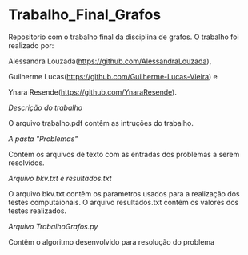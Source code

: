 # Trabalho_Final_Grafos
Repositorio com o trabalho final da disciplina de grafos.
O trabalho foi realizado por:

Alessandra Louzada(https://github.com/AlessandraLouzada),

Guilherme Lucas(https://github.com/Guilherme-Lucas-Vieira) e 

Ynara Resende(https://github.com/YnaraResende).


*Descrição do trabalho*

O arquivo trabalho.pdf contêm as intruções do trabalho.


*A pasta "Problemas"*

Contêm os arquivos de texto com as entradas dos problemas a serem resolvidos. 


*Arquivo bkv.txt e resultados.txt*

O arquivo bkv.txt contêm os parametros usados para a realização dos testes computaionais.
O arquivo resultados.txt contêm os valores dos testes realizados.


*Arquivo TrabalhoGrafos.py*

Contêm o algoritmo desenvolvido para resolução do problema
